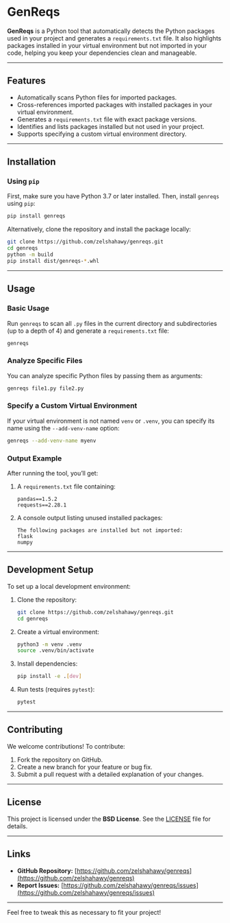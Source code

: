 
# GenReqs

**GenReqs** is a Python tool that automatically detects the Python packages used in your project and generates a `requirements.txt` file. It also highlights packages installed in your virtual environment but not imported in your code, helping you keep your dependencies clean and manageable.

---

## Features

- Automatically scans Python files for imported packages.
- Cross-references imported packages with installed packages in your virtual environment.
- Generates a `requirements.txt` file with exact package versions.
- Identifies and lists packages installed but not used in your project.
- Supports specifying a custom virtual environment directory.

---

## Installation

### Using `pip`
First, make sure you have Python 3.7 or later installed. Then, install `genreqs` using `pip`:

```bash
pip install genreqs
```

Alternatively, clone the repository and install the package locally:

```bash
git clone https://github.com/zelshahawy/genreqs.git
cd genreqs
python -m build
pip install dist/genreqs-*.whl
```

---

## Usage

### Basic Usage

Run `genreqs` to scan all `.py` files in the current directory and subdirectories (up to a depth of 4) and generate a `requirements.txt` file:

```bash
genreqs
```

### Analyze Specific Files

You can analyze specific Python files by passing them as arguments:

```bash
genreqs file1.py file2.py
```

### Specify a Custom Virtual Environment

If your virtual environment is not named `venv` or `.venv`, you can specify its name using the `--add-venv-name` option:

```bash
genreqs --add-venv-name myenv
```

### Output Example

After running the tool, you’ll get:
1. A `requirements.txt` file containing:
   ```
   pandas==1.5.2
   requests==2.28.1
   ```
2. A console output listing unused installed packages:
   ```
   The following packages are installed but not imported:
   flask
   numpy
   ```

---

## Development Setup

To set up a local development environment:

1. Clone the repository:
   ```bash
   git clone https://github.com/zelshahawy/genreqs.git
   cd genreqs
   ```

2. Create a virtual environment:
   ```bash
   python3 -m venv .venv
   source .venv/bin/activate
   ```

3. Install dependencies:
   ```bash
   pip install -e .[dev]
   ```

4. Run tests (requires `pytest`):
   ```bash
   pytest
   ```

---

## Contributing

We welcome contributions! To contribute:

1. Fork the repository on GitHub.
2. Create a new branch for your feature or bug fix.
3. Submit a pull request with a detailed explanation of your changes.

---

## License

This project is licensed under the **BSD License**. See the [LICENSE](LICENSE) file for details.

---

## Links

- **GitHub Repository:** [https://github.com/zelshahawy/genreqs](https://github.com/zelshahawy/genreqs)
- **Report Issues:** [https://github.com/zelshahawy/genreqs/issues](https://github.com/zelshahawy/genreqs/issues)

---

Feel free to tweak this as necessary to fit your project!

